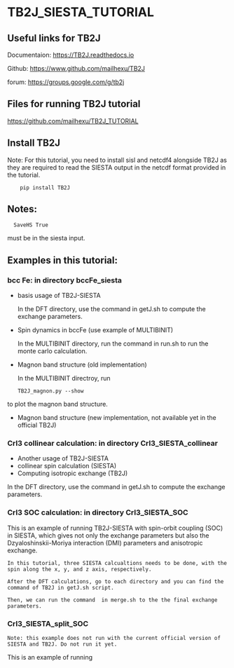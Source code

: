 # TB2J\_SIESTA\_TUTORIAL

## Useful links for TB2J
 Documentaion: https://TB2J.readthedocs.io

 Github: https://www.github.com/mailhexu/TB2J

 forum: https://groups.google.com/g/tb2j

## Files for running TB2J tutorial

  https://github.com/mailhexu/TB2J_TUTORIAL



## Install TB2J

Note: For this tutorial, you need to install sisl and netcdf4 alongside TB2J as they are required to read the SIESTA output in the netcdf format provided in the tutorial.

```
    pip install TB2J
```

## Notes:
```
  SaveHS True
```
  must be in the siesta input. 


## Examples in this tutorial:




### bcc Fe: in directory  bccFe\_siesta
  - basis usage of TB2J-SIESTA 

    In the DFT directory, use the command in getJ.sh to compute the exchange parameters.

  - Spin dynamics in bccFe (use example of MULTIBINIT)

    In the MULTIBINIT directory, run the command in run.sh 
    to run the monte carlo calculation. 

  - Magnon band structure (old implementation)


    In the MULTIBINIT directroy, run 

    ```
    TB2J_magnon.py --show
    ```

  to plot the magnon band structure.

  - Magnon band structure (new implementation, not available yet in the official TB2J)



### CrI3 collinear calculation:  in directory CrI3\_SIESTA\_collinear 
   - Another usage of TB2J-SIESTA
   - collinear spin calculation (SIESTA)
   - Computing isotropic exchange (TB2J)

   In the DFT directory, use the command in getJ.sh to compute the exchange parameters.

### CrI3 SOC calculation: in directory CrI3\_SIESTA\_SOC
This is an example of running TB2J-SIESTA with spin-orbit coupling (SOC) in SIESTA, which gives not only the exchange parameters but also the Dzyaloshinskii-Moriya interaction (DMI) parameters and anisotropic exchange.

    In this tutorial, three SIESTA calcualtions needs to be done, with the spin along the x, y, and z axis, respectively.

    After the DFT calculations, go to each directory and you can find the command of TB2J in getJ.sh script. 

    Then, we can run the command  in merge.sh to the the final exchange parameters.


###    CrI3\_SIESTA\_split\_SOC

    Note: this example does not run with the current official version of SIESTA and TB2J. Do not run it yet. 
This is an example of running 

